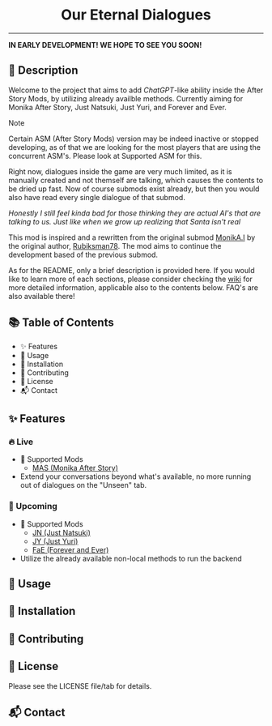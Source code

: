 <div align="center">
  <h1>Our Eternal Dialogues</h1>
</div>

---

**IN EARLY DEVELOPMENT! WE HOPE TO SEE YOU SOON!** 

## 📝 Description

Welcome to the project that aims to add _ChatGPT_-like ability inside the After Story Mods, by utilizing already availble methods. Currently aiming for Monika After Story, Just Natsuki, Just Yuri, and Forever and Ever.

> [!NOTE]
> Certain ASM (After Story Mods) version may be indeed inactive or stopped developing, as of that we are looking for the most players that are using the concurrent ASM's. Please look at Supported ASM for this.

Right now, dialogues inside the game are very much limited, as it is manually created and not themself are talking, which causes the contents to be dried up fast. Now of course submods exist already, but then you would also have read every single dialogue of that submod.

_Honestly I still feel kinda bad for those thinking they are actual AI's that are talking to us. Just like when we grow up realizing that Santa isn't real_

This mod is inspired and a rewritten from the original submod [MonikA.I](https://github.com/Rubiksman78/MonikA.I) by the original author, [Rubiksman78](https://github.com/Rubiksman78). The mod aims to continue the development based of the previous submod. 

As for the README, only a brief description is provided here. If you would like to learn more of each sections, please consider checking the [wiki](https://github.com/NiskoDT/Our-Endless-Dialogues/wiki) for more detailed information, applicable also to the contents below. FAQ's are also available there!

## 📚 Table of Contents

- ✨ Features
- 🚀 Usage
- 🔧 Installation
- 🤝 Contributing
- 📜 License
- 📬 Contact

## ✨ Features

### 🔥 Live
- 🌟 Supported Mods
  - [MAS (Monika After Story)](https://github.com/Monika-After-Story/MonikaModDev)
- Extend your conversations beyond what's available, no more running out of dialogues on the "Unseen" tab.


### 🎯 Upcoming
- 🌟 Supported Mods
  - [JN (Just Natsuki)](https://github.com/Just-Natsuki-Team/NatsukiModDev)
  - [JY (Just Yuri)]()
  - [FaE (Forever and Ever)](https://github.com/ForeverAndEverTeam/fae-mod)
- Utilize the already available non-local methods to run the backend

## 🚀 Usage


## 🔧 Installation


## 🤝 Contributing


## 📜 License

Please see the LICENSE file/tab for details.

## 📬 Contact

